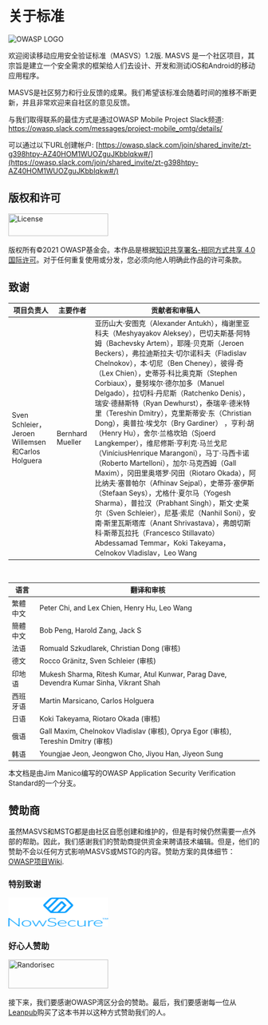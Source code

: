 # 关于标准

<img src="images/OWASP_logo.png" title="OWASP LOGO" />

欢迎阅读移动应用安全验证标准（MASVS）1.2版. MASVS 是一个社区项目，其宗旨是建立一个安全需求的框架给人们去设计、开发和测试iOS和Android的移动应用程序。

MASVS是社区努力和行业反馈的成果。我们希望该标准会随着时间的推移不断更新，并且非常欢迎来自社区的意见反馈。

与我们取得联系的最佳方式是通过OWASP Mobile Project Slack频道: <https://owasp.slack.com/messages/project-mobile_omtg/details/>

可以通过以下URL创建帐户: [https://owasp.slack.com/join/shared_invite/zt-g398htpy-AZ40HOM1WUOZguJKbblqkw#/](https://owasp.slack.com/join/shared_invite/zt-g398htpy-AZ40HOM1WUOZguJKbblqkw#/)

## 版权和许可

[<img src="images/CC-license.png" title="License" width="200px" height="45px" />](https://creativecommons.org/licenses/by-sa/4.0/)

版权所有©2021 OWASP基金会。本作品是根据[知识共享署名-相同方式共享 4.0 国际许可](https://creativecommons.org/licenses/by-sa/4.0/)。对于任何重复使用或分发，您必须向他人明确此作品的许可条款。

<!-- \pagebreak -->

## 致谢

| 项目负责人 | 主要作者 | 贡献者和审稿人
| ------- | --- | ----------------- |
| Sven Schleier，Jeroen Willemsen和Carlos Holguera | Bernhard Mueller |亚历山大·安图克（Alexander Antukh），梅谢里亚科夫（Meshyayakov Aleksey），巴切夫斯基·阿特姆（Bachevsky Artem），耶隆·贝克斯（Jeroen Beckers），弗拉迪斯拉夫·切尔诺科夫（Fladislav Chelnokov），本·切尼（Ben Cheney），彼得·奇（Lex Chien），史蒂芬·科比奥克斯（Stephen Corbiaux），曼努埃尔·德尔加多（Manuel Delgado），拉切科·丹尼斯（Ratchenko Denis），瑞安·德赫斯特（Ryan Dewhurst），泰瑞辛·德米特里（Tereshin Dmitry），克里斯蒂安·东（Christian Dong），奥普拉·埃戈尔（Bry Gardiner） ，亨利·胡（Henry Hu），舍尔·兰格坎珀（Sjoerd Langkemper），维尼修斯·亨利克·马兰戈尼（ViníciusHenrique Marangoni），马丁·马西卡诺（Roberto Martelloni），加尔·马克西姆（Gall Maxim），冈田里奥塔罗·冈田（Riotaro Okada），阿比纳夫·塞普帕尔（Afhinav Sejpal），史蒂芬·塞伊斯（Stefaan Seys），尤格什·夏尔马（Yogesh Sharma），普拉汉（Prabhant Singh），斯文·史莱尔（Sven Schleier），尼基·索尼（Nanhil Soni），安南·斯里瓦斯塔库（Anant Shrivastava），弗朗切斯科·斯蒂瓦拉托（Francesco Stillavato） Abdessamad Temmar，Koki Takeyama，Celnokov Vladislav，Leo Wang |

<br/>

| 语言 |翻译和审核 |
| --- | ------------------------------ |
| 繁體中文 | Peter Chi, and Lex Chien, Henry Hu, Leo Wang |
| 簡體中文 | Bob Peng, Harold Zang, Jack S |
| 法语 | Romuald Szkudlarek, Christian Dong (审核) |
| 德文 | Rocco Gränitz, Sven Schleier (审核) |
| 印地语 | Mukesh Sharma, Ritesh Kumar, Atul Kunwar, Parag Dave, Devendra Kumar Sinha, Vikrant Shah |
| 西班牙语 | Martin Marsicano, Carlos Holguera |
| 日语 | Koki Takeyama, Riotaro Okada (审核) |
| 俄语 | Gall Maxim, Chelnokov Vladislav (审核), Oprya Egor (审核), Tereshin Dmitry (审核) |
| 韩语 | Youngjae Jeon, Jeongwon Cho, Jiyou Han, Jiyeon Sung |

本文档是由Jim Manico编写的OWASP Application Security Verification Standard的一个分支。

## 赞助商

虽然MASVS和MSTG都是由社区自愿创建和维护的，但是有时候仍然需要一点外部的帮助。因此，我们感谢我们的赞助商提供资金来聘请技术编辑。但是，他们的赞助不会以任何方式影响MASVS或MSTG的内容。赞助方案的具体细节：[OWASP项目Wiki](https://owasp.org/www-project-mobile-security-testing-guide/#div-sponsorship "OWASP Mobile Security Testing Guide Sponsorship Packages").

### 特别致谢

[<img src="images/NowSecure_logo.png" title="NowSecure" width="200px" height="58px" />](https://www.nowsecure.com/ "NowSecure")

### 好心人赞助

[<img src="images/Randorisec_logo.png" title="Randorisec" width="200px" height="58px" />](https://www.randorisec.fr/ "RandoriSec")

接下来，我们要感谢OWASP湾区分会的赞助。最后，我们要感谢每一位从[Leanpub](https://leanpub.com/mobile-security-testing-guide)购买了这本书并以这种方式赞助我们的人。
